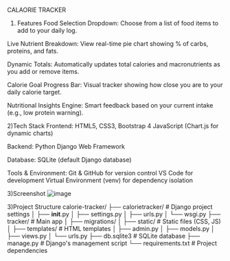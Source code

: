 CALAORIE TRACKER
1) Features
  Food Selection Dropdown: Choose from a list of food items to add to your daily log.

  Live Nutrient Breakdown: View real-time pie chart showing % of carbs, proteins, and fats.

  Dynamic Totals: Automatically updates total calories and macronutrients as you add or remove items.

  Calorie Goal Progress Bar: Visual tracker showing how close you are to your daily calorie target.

  Nutritional Insights Engine: Smart feedback based on your current intake (e.g., low protein warning).

2)Tech Stack
  Frontend:
    HTML5, CSS3, Bootstrap 4
    JavaScript (Chart.js for dynamic charts)

  Backend:
    Python
    Django Web Framework

  Database:
    SQLite (default Django database)

  Tools & Environment:
    Git & GitHub for version control
    VS Code for development
    Virtual Environment (venv) for dependency isolation
 
 3)Screenshot
 ![image](https://github.com/user-attachments/assets/a5c311b9-fa33-4c9b-808a-92d29e09c2a2)

3)Project Structure
calorie-tracker/
├── calorietracker/            # Django project settings
│   ├── __init__.py
│   ├── settings.py
│   ├── urls.py
│   └── wsgi.py
├── tracker/                   # Main app
│   ├── migrations/
│   ├── static/                # Static files (CSS, JS)
│   ├── templates/             # HTML templates
│   ├── admin.py
│   ├── models.py
│   ├── views.py
│   └── urls.py
├── db.sqlite3                 # SQLite database
├── manage.py                  # Django's management script
└── requirements.txt           # Project dependencies

  
